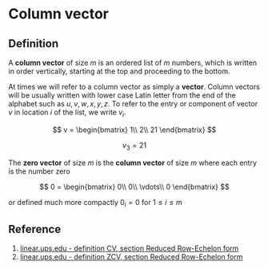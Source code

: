 # Column vector

## Definition

A **column vector** of size $m$ is an ordered list of $m$ numbers, which is written in order vertically, starting at the top and proceeding to the bottom.

At times we will refer to a column vector as simply a **vector**. Column vectors will be usually written with lower case Latin letter from the end of the alphabet such as $u, v, w, x, y, z$. To refer to the entry or component of vector $v$ in location $i$ of the list, we write $v_i$.

$$
v =
\begin{bmatrix}
    1\\
    2\\
    21
\end{bmatrix}
$$

$$
v_3 = 21
$$

The **zero vector** of size $m$ is the **column vector** of size $m$ where each entry is the number zero

$$
0 =
\begin{bmatrix}
    0\\
    0\\
    \vdots\\
    0
\end{bmatrix}
$$

or defined much more compactly $0_i = 0$ for $1 \leq i \leq m$

## Reference

1. [linear.ups.edu - definition CV, section Reduced Row-Echelon form](http://linear.ups.edu/html/section-RREF.html)
2. [linear.ups.edu - definition ZCV, section Reduced Row-Echelon form](http://linear.ups.edu/html/section-RREF.html)